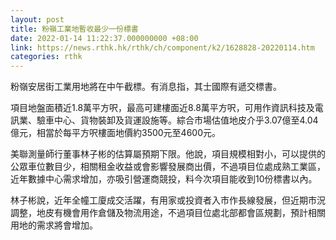 ```yaml
---
layout: post
title: 粉嶺工業地暫收最少一份標書
date: 2022-01-14 11:22:37.000000000 +08:00
link: https://news.rthk.hk/rthk/ch/component/k2/1628828-20220114.htm
categories: rthk
---
```


粉嶺安居街工業用地將在中午截標。有消息指，其士國際有遞交標書。

項目地盤面積近1.8萬平方呎，最高可建樓面近8.8萬平方呎，可用作資訊科技及電訊業、驗車中心、貨物裝卸及貨運設施等。綜合市場估值地皮介乎3.07億至4.04億元，相當於每平方呎樓面地價約3500元至4600元。

美聯測量師行董事林子彬的估算屬預期下限。他說，項目規模相對小，可以提供的公眾車位數目少，相關租金收益或會影響發展商出價，不過項目位處成熟工業區，近年數據中心需求增加，亦吸引營運商競投，料今次項目能收到10份標書以內。

林子彬說，近年全幢工廈成交活躍，有用家或投資者入市作長線發展，但近期市況調整，地皮有機會用作倉儲及物流用途，不過項目位處北部都會區規劃，預計相關用地的需求將會增加。
